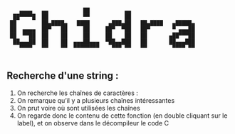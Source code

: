```
                                                           
    ▄▄▄▄   ▄▄           ██           ▄▄                     
  ██▀▀▀▀█  ██           ▀▀           ██                     
 ██        ██▄████▄   ████      ▄███▄██   ██▄████   ▄█████▄ 
 ██  ▄▄▄▄  ██▀   ██     ██     ██▀  ▀██   ██▀       ▀ ▄▄▄██ 
 ██  ▀▀██  ██    ██     ██     ██    ██   ██       ▄██▀▀▀██ 
  ██▄▄▄██  ██    ██  ▄▄▄██▄▄▄  ▀██▄▄███   ██       ██▄▄▄███ 
    ▀▀▀▀   ▀▀    ▀▀  ▀▀▀▀▀▀▀▀    ▀▀▀ ▀▀   ▀▀        ▀▀▀▀ ▀▀ 
                                                         
```

## Recherche d'une string : 

1. On recherche les chaînes de caractères : 
2. On remarque qu’il y a plusieurs chaînes intéressantes
3. On prut voire où sont utilisées les chaînes
4. On regarde donc le contenu de cette fonction (en double cliquant sur le label), et on observe dans le décompileur le code C 